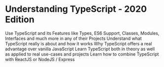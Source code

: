 # Understanding TypeScript - 2020 Edition

Use TypeScript and its Features like Types, ES6 Support, Classes, Modules, Interfaces and much more in any of their Projects
Understand what TypeScript really is about and how it works
Why TypeScript offers a real advantage over vanilla JavaScript
Learn TypeScript both in theory as well as applied to real use-cases and projects
Learn how to combine TypeScript with ReactJS or NodeJS / Express

